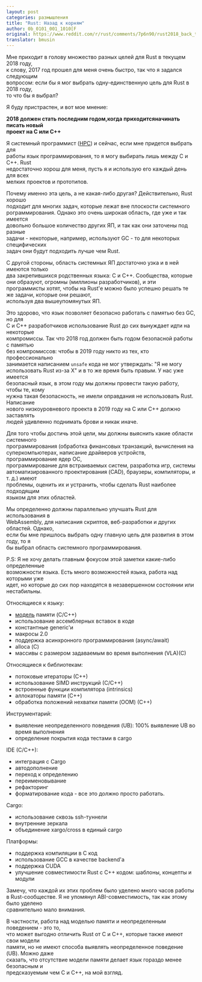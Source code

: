 ```yaml
---
layout: post
categories: размышления
title: "Rust: Назад к корням"
author: 0b_0101_001_1010[F
original: https://www.reddit.com/r/rust/comments/7p6n90/rust2018_back_to_the_roots/
translator: bmusin
---
```


Мне приходит в голову множество разных целей для Rust в текущем 2018 году,\
к слову, 2017 год прошел для меня очень быстро, так что я задался следующим\
вопросом: если бы я мог выбрать одну-единственную цель для Rust в 2018 году,\
то что бы я выбрал?

Я буду пристрастен, и вот мое мнение:
<!--cut-->

**2018 должен стать последним годом,когда приходитсяначинать писать новый\
проект на C или C++**

Я системный программист ([HPC][hpc]) и сейчас, если мне придется выбрать для\
работы язык программирования, то я могу выбирать лишь между C и C++. Rust\
недостаточно хорош для меня, пусть я и использую его каждый день для всех\
мелких проектов и прототипов.

Почему именно эта цель, а не какая-либо другая? Действительно, Rust хорошо\
подходит для многих задач, которые лежат вне плоскости системного\
рограммирования. Однако это очень широкая область, где уже и так имеется\
довольно большое количество других ЯП, и так как они заточены под разные\
задачи - некоторые, например, используют GC - то для некоторых специфических\
задач они будут подходить лучше чем Rust.

С другой стороны, область системных ЯП достаточно узка и в ней имеются только\
два закрепившихся родственных языка: C и C++. Сообщества, которые они
образуют, огромны (миллионы разработчиков), и эти программисты хотят, чтобы
на Rust'е можно было успешно решать те же задачи, которые они решают,\
используя два вышеупомянутых ЯП.

Это здорово, что язык позволяет безопасно работать с памятью без GC, но для\
C и C++ разработчиков использование Rust до сих вынуждает идти на некоторые\
компромиссы. Так что 2018 год должен быть годом безопасной работы с памятью\
без компромиссов: чтобы в 2019 году никто из тех, кто профессионально\
занимается написанием `unsafe` кода не мог утверждать: "Я не могу\
использовать Rust из-за X" и в то же время быть правым. У нас уже имеется\
безопасный язык, в этом году мы должны провести такую работу, чтобы те, кому\
нужна такая безопасность, не имели оправдания не использовать Rust. Написание\
нового низкоуровневого проекта в 2019 году на С или C++ должно заставлять\
людей удивленно поднимать брови и никак иначе.

Для того чтобы достичь этой цели, мы должны выяснить какие области системного\
программирования (обработка финансовых транзакций, вычисления на\
суперкомпьютерах, написание драйверов устройств, программирование ядер ОС,\
программирование для встраиваемых систем, разработка игр, системы\
автоматизированного проектирования (CAD), браузеры, компиляторы, и т. д.) имеют\
проблемы, оценить их и устранить, чтобы сделать Rust наиболее подходящим\
языком для этих областей.

Мы определенно должны параллельно улучшать Rust для использования в\
WebAssembly, для написания скриптов, веб-разработки и других областей. Однако,\
если бы мне пришлось выбрать одну главную цель для развития в этом году, то я\
бы выбрал область системного программирования.

P.S: Я не хочу делать главным фокусом этой заметки какие-либо определенные\
возможности языка. Есть много возможностей языка, работа над которыми уже\
идет, но которые до сих пор находятся в незавершенном состоянии или нестабильны.

Относящиеся к языку:
- [модель][mm] памяти (C/C++)
- использование ассемблерных вставок в коде
- константные generic'и
- макросы 2.0
- поддержка асинхронного программирования (async/await)
- alloca (С)
- массивы с размером задаваемым во время выполнения (VLA)(С)

Относящиеся к библиотекам:
- потоковые итераторы (С++)
- использование SIMD инструкций (С/C++)
- встроенные функции компилятора (intrinsics)
- аллокаторы памяти (C++)
- обработка положений нехватки памяти (OOM) (С++)

Инструментарий:
- выявление неопределенного поведения (UB): 100% выявление UB во время
выполнения
- определение покрытия кода тестами в cargo

IDE (C/C++):
- интеграция с Cargo
- автодополнение
- переход к определению
- переименовывание
- рефакторинг
- форматирование кода - все это должно просто работать.

Сargo:
- использование сквозь ssh-туннели
- внутренние зеркала
- объединение xargo/cross в единый cargo

Платформы:
- поддержка компиляции в С код
- использование GCC в качестве backend'а
- поддержка CUDA
- улучшение совместимости Rust с C++ кодом: шаблоны, концепты и модули

Замечу, что каждой их этих проблем было уделено много часов работы в
Rust-сообществе. Я не упомянул ABI-совместимость, так как этому было уделено\
сравнительно мало внимания.

В частности, работа над моделью памяти и неопределенным поведением - это то,\
что может выгодно отличить Rust от C и C++, которые также имеют свои модели\
памяти, но не имеют способа выявлять неопределенное поведение (UB). Можно даже\
сказать, что отсутствие модели памяти делает язык гораздо менее безопасным и\
предсказуемым чем C и C++, на мой взгляд.

[hpc]: https://en.wikipedia.org/wiki/High-performance_computing "HPC"
[mm]: https://www.reddit.com/r/rust/comments/7p6n90/rust2018_back_to_the_roots/dseyded/